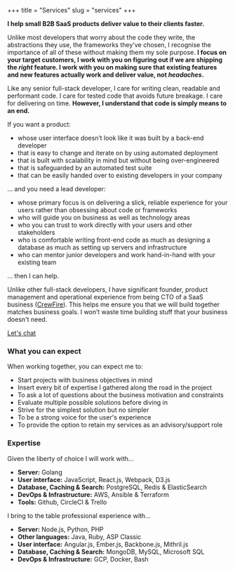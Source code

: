 +++
title = "Services"
slug = "services"
+++

**I help small B2B SaaS products deliver value to their clients faster.**

Unlike most developers that worry about the code they write, the abstractions they use,
the frameworks they've chosen, I recognise the importance of all of these without
making them my sole purpose. **I focus on your target customers, I work with you on
figuring out if we are shipping the _right_ feature. I work with you on making sure
that existing features and new features actually work and deliver value, not _headaches_.**

Like any senior full-stack developer, I care for writing clean, readable and performant code.
I care for tested code that avoids future breakage. I care for delivering on time. **However,
I understand that code is simply means to an end.**

If you want a product:

- whose user interface doesn’t look like it was built by a back-end developer
- that is easy to change and iterate on by using automated deployment
- that is built with scalability in mind but without being over-engineered
- that is safeguarded by an automated test suite
- that can be easily handed over to existing developers in your company

… and you need a lead developer:

- whose primary focus is on delivering a slick, reliable experience for your users rather
than obsessing about code or frameworks
- who will guide you on business as well as technology areas
- who you can trust to work directly with your users and other stakeholders
- who is comfortable writing front-end code as much as designing a database as much as setting up servers and infrastructure
- who can mentor junior developers and work hand-in-hand with your existing team

… then I can help.

Unlike other full-stack developers, I have significant founder, product management and operational experience from being CTO of a SaaS business ([CrewFire](https://crewfire.com/)). This helps me ensure you that we will build together matches business goals. I won’t waste time building stuff that your business doesn't need.

[Let's chat](/contact/)

### What you can expect

When working together, you can expect me to:

- Start projects with business objectives in mind
- Insert every bit of expertise I gathered along the road in the project
- To ask a lot of questions about the business motivation and constraints
- Evaluate multiple possible solutions before diving in
- Strive for the simplest solution but no simpler
- To be a strong voice for the user's experience
- To provide the option to retain my services as an advisory/support role

### Expertise

Given the liberty of choice I will work with...

- **Server:** Golang
- **User interface:** JavaScript, React.js, Webpack, D3.js
- **Database, Caching & Search:** PostgreSQL, Redis & ElasticSearch
- **DevOps & Infrastructure:** AWS, Ansible & Terraform
- **Tools:** Github, CircleCI & Trello

I bring to the table professional experience with...

- **Server:** Node.js, Python, PHP
- **Other languages:** Java, Ruby, ASP Classic
- **User interface:** Angular.js, Ember.js, Backbone.js, Mithril.js
- **Database, Caching & Search:** MongoDB, MySQL, Microsoft SQL
- **DevOps & Infrastructure:** GCP, Docker, Bash


